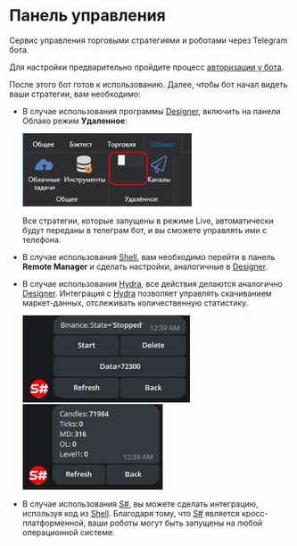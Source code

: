 # Панель управления

Сервис управления торговыми стратегиями и роботами через Telegram бота.

Для настройки предварительно пройдите процесс [авторизации у бота](TelegramAuth.md).

После этого бот готов к использованию. Далее, чтобы бот начал видеть ваши стратегии, вам необходимо:

- В случае использования программы [Designer](Designer.md), включить на панели Облако режим **Удаленное**:

  ![DesignerRibbon.png](../images/DesignerRibbon.png)

  Все стратегии, которые запущены в режиме Live, автоматически будут переданы в телеграм бот, и вы сможете управлять ими с телефона.

- В случае использования [Shell](Shell.md), вам необходимо перейти в панель **Remote Manager** и сделать настройки, аналогичные в [Designer](Designer.md).
- В случае использования [Hydra](Hydra.md), все действия делаются аналогично [Designer](Designer.md). Интеграция с [Hydra](Hydra.md) позволяет управлять скачиванием маркет-данных, отслеживать количественную статистику.

  ![TelegramHydra.png](../images/TelegramHydra.png)
  ![TelegramHydraStat.png](../images/TelegramHydraStat.png)

- В случае использования [S\#](StockSharpAbout.md), вы можете сделать интеграцию, используя код из [Shell](Shell.md). Благодаря тому, что [S\#](StockSharpAbout.md) является кросс-платформенной, ваши роботы могут быть запущены на любой операционной системе.